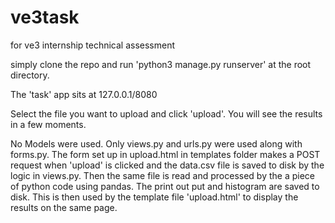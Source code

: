 # ve3task

for ve3 internship technical assessment

simply clone the repo and run 'python3 manage.py runserver' at the root directory.

The 'task' app sits at 127.0.0.1/8080

Select the file you want to upload and click 'upload'. You will see the results in a few moments.

No Models were used. Only views.py and urls.py were used along with forms.py. The form set up in upload.html in templates folder makes a POST request when 'upload' is clicked and the data.csv file is saved to disk by the logic in views.py. Then the same file is read and processed by the a piece of python code using pandas. The print out put and histogram are saved to disk. This is then used by the template file 'upload.html' to display the results on the same page.

